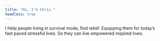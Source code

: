 ```yaml
---
title: "Hi, I'm Chris."
headless: true
---
```


I Help people living in survival mode, find relief. Equipping them for today’s fast paced stressful lives. So they can live empowered inspired lives.

